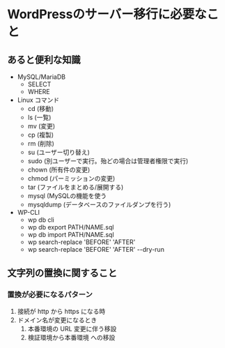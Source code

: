 # WordPressのサーバー移行に必要なこと

## あると便利な知識

* MySQL/MariaDB
  * SELECT
  * WHERE 
* Linux コマンド
  * cd (移動)
  * ls (一覧)
  * mv (変更)
  * cp (複製)
  * rm (削除)
  * su (ユーザー切り替え)
  * sudo (別ユーザーで実行。殆どの場合は管理者権限で実行)
  * chown (所有件の変更)
  * chmod (パーミッションの変更)
  * tar (ファイルをまとめる/展開する)
  * mysql (MySQLの機能を使う
  * mysqldump (データベースのファイルダンプを行う)
* WP-CLI
  * wp db cli
  * wp db export PATH/NAME.sql
  * wp db import PATH/NAME.sql
  * wp search-replace 'BEFORE' 'AFTER'
  * wp search-replace 'BEFORE' 'AFTER' --dry-run

## 文字列の置換に関すること

### 置換が必要になるパターン

1. 接続が http から https になる時
1. ドメイン名が変更になるとき
    1. 本番環境の URL 変更に伴う移設
    1. 検証環境から本番環境 への移設  



